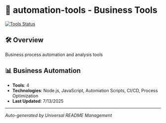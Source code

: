 # 🔧 automation-tools - Business Tools

[![Tools Status](https://img.shields.io/badge/Tools-Active-cyan)](https://github.com/DevBusinessHub/automation-tools)

## 🛠️ Overview

Business process automation and analysis tools

## 📊 Business Automation
- **Tools**: 4
- **Technologies**: Node.js, JavaScript, Automation Scripts, CI/CD, Process Optimization
- **Last Updated**: 7/13/2025

---

*Auto-generated by Universal README Management*